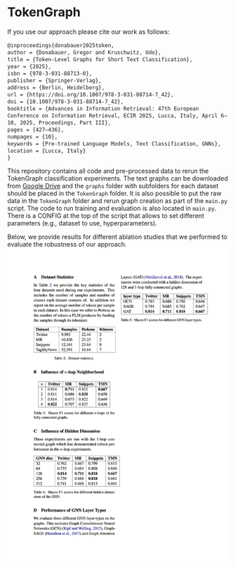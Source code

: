 # TokenGraph

If you use our approach please cite our work as follows:
```
@inproceedings{donabauer2025token,
author = {Donabauer, Gregor and Kruschwitz, Udo},
title = {Token-Level Graphs for Short Text Classification},
year = {2025},
isbn = {978-3-031-88713-0},
publisher = {Springer-Verlag},
address = {Berlin, Heidelberg},
url = {https://doi.org/10.1007/978-3-031-88714-7_42},
doi = {10.1007/978-3-031-88714-7_42},
booktitle = {Advances in Information Retrieval: 47th European Conference on Information Retrieval, ECIR 2025, Lucca, Italy, April 6–10, 2025, Proceedings, Part III},
pages = {427–436},
numpages = {10},
keywords = {Pre-trained Language Models, Text Classification, GNNs},
location = {Lucca, Italy}
}
```

This repository contains all code and pre-processed data to rerun the TokenGraph classification experiments. The text
graphs can be downloaded from [Google Drive](https://drive.google.com/file/d/1X4K9SAGnrFA1liy2vOJlpYXpc2ZZz5LG/view?usp=sharing)
and the `graphs` folder with subfolders for each dataset should be placed in the
`TokenGraph` folder. It is also possible to put the raw data in the `TokenGraph` folder and rerun graph creation as
part of the `main.py` script. The code to run training and evaluation is also located in `main.py`. There is a CONFIG
at the top of the script that allows to set different parameters (e.g., dataset to use, hyperparameters).


Below, we provide results for different ablation studies that we performed to evaluate the robustness of our approach.
![ablation study results](appendix/ablation.png)